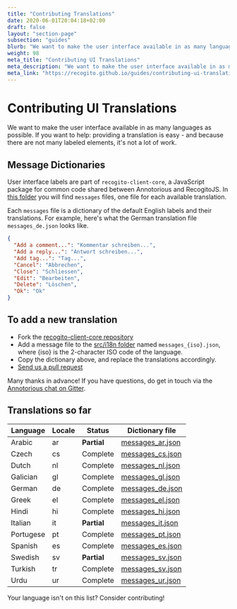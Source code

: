 ```yaml
---
title: "Contributing Translations"
date: 2020-06-01T20:04:18+02:00
draft: false
layout: "section-page"
subsection: "guides"
blurb: "We want to make the user interface available in as many languages as possible. If you want to help: contributing a translation is easy. This guide explains how."
weight: 98
meta_title: "Contributing UI Translations"
meta_description: "We want to make the user interface available in as many languages as possible. If you want to help: contributing a translation is easy. This guide explains how"
meta_link: "https://recogito.github.io/guides/contributing-ui-translations"
---
```


# Contributing UI Translations

We want to make the user interface available in as many languages as possible. If you want to help: providing a translation is easy - and because there are not many labeled elements, it's not a lot of work.

## Message Dictionaries

User interface labels are part of `recogito-client-core`, a JavaScript package for common code shared between
Annotorious and RecogitoJS. In [this folder](https://github.com/recogito/recogito-client-core/tree/master/src/i18n) 
you will find `messages` files, one file for each available translation. 

Each `messages` file is a dictionary of the default English labels and their translations. For example, 
here's what the German translation file `messages_de.json` looks like.

```json
{
  "Add a comment...": "Kommentar schreiben...",
  "Add a reply...": "Antwort schreiben...",
  "Add tag...": "Tag...",
  "Cancel": "Abbrechen",
  "Close": "Schliessen",
  "Edit": "Bearbeiten",
  "Delete": "Löschen",
  "Ok": "Ok"
}
``` 

## To add a new translation

- Fork the [recogito-client-core repository](https://github.com/recogito/recogito-client-core)
- Add a message file to the [src/i18n folder](https://github.com/recogito/recogito-client-core/tree/master/src/i18n) named `messages_{iso}.json`, where {iso} is the 2-character ISO code of
  the language.
- Copy the dictionary above, and replace the translations accordingly.
- [Send us a pull request](https://www.freecodecamp.org/news/how-to-make-your-first-pull-request-on-github-3/)

Many thanks in advance! If you have questions, do get in touch via the [Annotorious chat on Gitter](https://gitter.im/recogito/annotorious). 

## Translations so far

| Language | Locale | Status | Dictionary file |
|--------|----------|--------|-----------------|
| Arabic | ar  | __Partial__ | [messages_ar.json](https://github.com/recogito/recogito-client-core/blob/master/src/i18n/messages_ar.json) |
| Czech | cs | Complete | [messages_cs.json](https://github.com/recogito/recogito-client-core/blob/master/src/i18n/messages_cs.json) |
| Dutch | nl | Complete | [messages_nl.json](https://github.com/recogito/recogito-client-core/blob/master/src/i18n/messages_nl.json) |
| Galician | gl | Complete  | [messages_gl.json](https://github.com/recogito/recogito-client-core/blob/master/src/i18n/messages_gl.json) |
| German | de   | Complete  | [messages_de.json](https://github.com/recogito/recogito-client-core/blob/master/src/i18n/messages_de.json) |
| Greek | el   | Complete  | [messages_el.json](https://github.com/recogito/recogito-client-core/blob/master/src/i18n/messages_el.json) |
| Hindi | hi | Complete   | [messages_hi.json](https://github.com/recogito/recogito-client-core/blob/master/src/i18n/messages_hi.json) |
| Italian | it | __Partial__ | [messages_it.json](https://github.com/recogito/recogito-client-core/blob/master/src/i18n/messages_it.json) |
| Portugese | pt | Complete | [messages_pt.json](https://github.com/recogito/recogito-client-core/blob/master/src/i18n/messages_pt.json) |
| Spanish | es  | Complete  | [messages_es.json](https://github.com/recogito/recogito-client-core/blob/master/src/i18n/messages_es.json) |
| Swedish | sv | __Partial__ | [messages_sv.json](https://github.com/recogito/recogito-client-core/blob/master/src/i18n/messages_sv.json) |
| Turkish | tr | Complete | [messages_sv.json](https://github.com/recogito/recogito-client-core/blob/master/src/i18n/messages_tr.json) |
| Urdu | ur | Complete   | [messages_ur.json](https://github.com/recogito/recogito-client-core/blob/master/src/i18n/messages_ur.json) |

Your language isn't on this list? Consider contributing!

